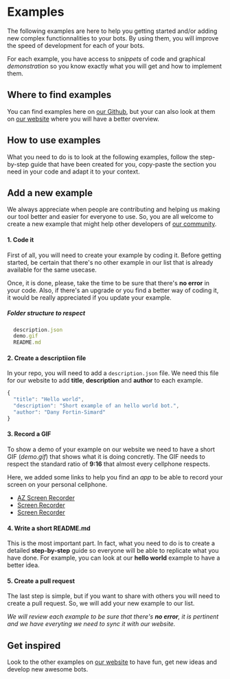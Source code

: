 # Examples

The following examples are here to help you getting started and/or adding new complex functionnalities to your bots. By using them, you will improve the speed of development for each of your bots.

For each example, you have access to *snippets* of code and graphical *demonstration* so you know exactly what you will get and how to implement them.

## Where to find examples

You can find examples here on [our Github](https://github.com/botpress/botpress/examples), but your can also look at them on [our website](https://botpres.io/examples) where you will have a better overview.

## How to use examples

What you need to do is to look at the following examples, follow the step-by-step guide that have been created for you, copy-paste the section you need in your code and adapt it to your context.

## Add a new example

We always appreciate when people are contributing and helping us making our tool better and easier for everyone to use. So, you are all welcome to create a new example that might help other developers of [our community](https://slack.botpress.io).

#### 1. Code it

First of all, you will need to create your example by coding it. Before getting started, be certain that there's no other example in our list that is already available for the same usecase.

Once, it is done, please, take the time to be sure that there's **no error** in your code. Also, if there's an upgrade or you find a better way of coding it, it would be really appreciated if you update your example.


##### Folder structure to respect

```js
  description.json
  demo.gif
  README.md
```

#### 2. Create a descriptiion file

In your repo, you will need to add a `description.json` file. We need this file for our website to add **title**, **description** and **author** to each example.

```js
{
  "title": "Hello world",
  "description": "Short example of an hello world bot.",
  "author": "Dany Fortin-Simard"
}
```

#### 3. Record a GIF

To show a demo of your example on our website we need to have a short GIF (*demo.gif*) that shows what it is doing concretly. The GIF needs to respect the standard ratio of **9:16** that almost every cellphone respects.

Here, we added some links to help you find an *app* to be able to record your screen on your personal cellphone.

- [AZ Screen Recorder](https://play.google.com/store/apps/details?id=com.hecorat.screenrecorder.free)
- [Screen Recorder](https://play.google.com/store/apps/details?id=com.duapps.recorder)
- [Screen Recorder](https://play.google.com/store/apps/details?id=com.nll.screenrecorder)

#### 4. Write a short README.md

This is the most important part. In fact, what you need to do is to create a detailed **step-by-step** guide so everyone will be able to replicate what you have done. For example, you can look at our **hello world** example to have a better idea.

#### 5. Create a pull request

The last step is simple, but if you want to share with others you will need to create a pull request. So, we will add your new example to our list. 

*We will review each example to be sure that there's **no error**, it is pertinent and we have everyting we need to sync it with our website.*

## Get inspired

Look to the other examples on [our website](https://botpress.io/examples) to have fun, get new ideas and develop new awesome bots.
